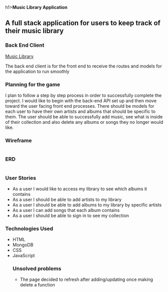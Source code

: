 h1><strong>Music Library Application</strong></h1>
<h2>A full stack application for users to keep track of their music library</h2>

<h3>Back End Client</h3>
<a href="https://github.com/ItsAllDari/music-library">Music Library</a>
<p>The back end client is for the front end to receive the routes and models for the application to run smoothly</p>

<h3>Planning for the game</h3>
<p>I plan to follow a step by step process in order to successfully complete the project. I would like to begin with the back-end API set up and then move toward the user facing front end processes. There should be models for each user to have their own artists and albums that should be specific to them. The user should be able to successfully add music, see what is inside of their collection and also delete any albums or songs they no longer would like.</p>

<h3>Wireframe</h3>
<img src"https://i.imgur.com/RWlELMf.jpg">

<h3>ERD</h3>
<img src"https://i.imgur.com/qHmgfxj.jpg">

<h3>User Stories</h3>
<ul>
<li>As a user I would like to access my library to see which albums it contains</li>
<li>As a user I should be able to add artists to my library</li>
<li>As a user I should be able to add albums to my library by specific artists</li>
<li>As a user I can add songs that each album contains</li>
<li>As a user I should be able to sign in to see my collection</li>
</ul>

<h3>Technologies Used</h3>
<ul>
<li>HTML</li>
<li>MongoDB</li>
<li>CSS</li>
<li>JavaScript</li>

<h3>Unsolved problems</h3>
<ul>
<li>The page decided to refresh after adding/updating once making delete a function</li>
</ul>

